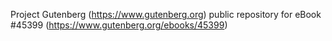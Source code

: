 Project Gutenberg (https://www.gutenberg.org) public repository for eBook #45399 (https://www.gutenberg.org/ebooks/45399)
